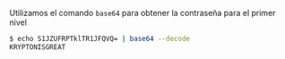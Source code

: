 Utilizamos el comando `base64` para obtener la contraseña para el primer nivel

```bash
$ echo S1JZUFRPTklTR1JFQVQ= | base64 --decode
KRYPTONISGREAT
```
